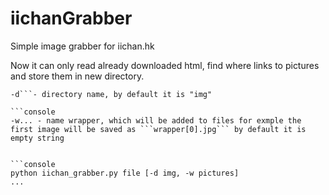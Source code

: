 # iichanGrabber
Simple image grabber for iichan.hk

Now it can only read already downloaded html, find where links to pictures and store them in new directory.

```console
-d```- directory name, by default it is "img"

```console
-w... - name wrapper, which will be added to files for exmple the first image will be saved as ```wrapper[0].jpg``` by default it is empty string


```console
python iichan_grabber.py file [-d img, -w pictures]
...

